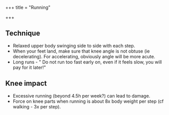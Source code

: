 +++
title = "Running"

+++

## Technique
- Relaxed upper body swinging side to side with each step.
- When your feet land, make sure that knee angle is not obtuse (ie decelerating). For accelerating, obviously angle will be more acute.
- Long runs - " Do not run too fast early on, even if it feels slow, you will pay for it later!"

## Knee impact
- Excessive running (beyond 4.5h per week?) can lead to damage.
- Force on knee parts when running is about 8x body weight per step (cf walking - 3x per step). 